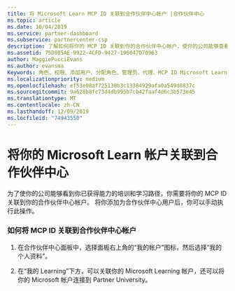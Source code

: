```yaml
---
title: 将 Microsoft Learn MCP ID 关联到合作伙伴中心帐户 |合作伙伴中心
ms.topic: article
ms.date: 10/04/2019
ms.service: partner-dashboard
ms.subservice: partnercenter-csp
description: 了解如何将你的 MCP ID 关联到你的合作伙伴中心帐户，使你的公司能够查看你所获得的有关资格的培训和学习途径。
ms.assetid: 75D805AE-9922-4CFD-9427-196047D70963
author: MaggiePucciEvans
ms.author: evansma
Keywords: 角色、权限、添加用户、分配角色、管理员、代理、MCP ID Microsoft Learn
ms.localizationpriority: medium
ms.openlocfilehash: ef53e08af725130b3c13384929afa0a549d0837c
ms.sourcegitcommit: 9a628b8fc73d4db995b7cb42faaf4d6c3b573e45
ms.translationtype: MT
ms.contentlocale: zh-CN
ms.lasthandoff: 12/09/2019
ms.locfileid: "74943550"
---
```

# <a name="associate-your-microsoft-learn-account-in-partner-center"></a>将你的 Microsoft Learn 帐户关联到合作伙伴中心

为了使你的公司能够看到你已获得能力的培训和学习路径，你需要将你的 MCP ID 关联到你的合作伙伴中心帐户。 将你添加为合作伙伴中心用户后，你可以手动执行此操作。

### <a name="how-to-associate-your-mcp-id-to-your-partner-center-account"></a>如何将 MCP ID 关联到合作伙伴中心帐户

1. 在合作伙伴中心面板中，选择面板右上角的“我的帐户”图标，然后选择“我的个人资料”。

2. 在“我的 Learning”下方，可以关联你的 Microsoft Learning 帐户，还可以将你的 Microsoft 帐户连接到 Partner University。
